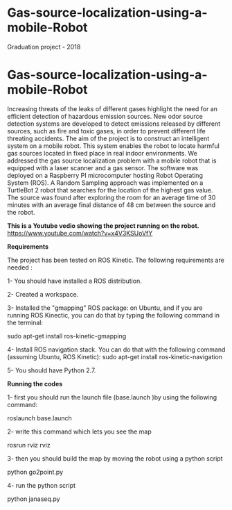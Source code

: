 # Gas-source-localization-using-a-mobile-Robot
Graduation project  -  2018
# Gas-source-localization-using-a-mobile-Robot

Increasing threats of the leaks of different gases highlight the need for an efficient detection of hazardous emission sources. New odor source detection systems are developed to detect emissions released by different sources, such as fire and toxic gases, in order to prevent different life threating accidents. The aim of the project is to construct an intelligent system on a mobile robot. This system enables the robot to locate harmful gas sources located in fixed place in real indoor environments. We addressed the gas source localization problem with a mobile robot that is equipped with a laser scanner and a gas sensor. The software was deployed on a Raspberry PI microcomputer hosting Robot Operating System (ROS). A Random Sampling approach was implemented on a TurtleBot 2 robot that searches for the location of the highest gas value. The source was found after exploring the room for an average time of 30 minutes with an average final distance of 48 cm between the source and the robot.


**This is a Youtube vedio showing the project running on the  robot.**
https://www.youtube.com/watch?v=x4V3KSUoVfY



**Requirements**

The project has been tested on ROS Kinetic. The following requirements are needed :

1- You should have installed a ROS distribution.

2- Created a workspace.

3- Installed the "gmapping" ROS package: on Ubuntu, and if you are running ROS Kinectic, you can do that by typing the following command in the terminal:

sudo apt-get install ros-kinetic-gmapping

4- Install ROS navigation stack. You can do that with the following command (assuming Ubuntu, ROS Kinetic):
 sudo apt-get install ros-kinetic-navigation

5- You should have Python 2.7.


**Running the codes**

1- first you should run the launch file (base.launch )by using the following command:

roslaunch base.launch

2- write this command which lets you see the map

rosrun rviz rviz

3- then you should build the map by moving the robot using a python script

python go2point.py

4- run the python script

python janaseq.py
